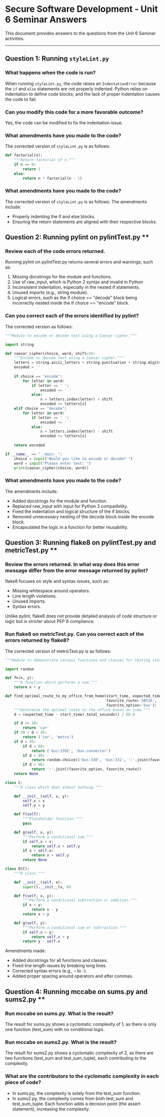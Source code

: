 
# Secure Software Development - Unit 6 Seminar Answers

This document provides answers to the questions from the Unit 6 Seminar activities.

---

## **Question 1: Running `styleLint.py`**

### **What happens when the code is run?**
When running `styleLint.py`, the code raises an `IndentationError` because the `if` and `else` statements are not properly indented. Python relies on indentation to define code blocks, and the lack of proper indentation causes the code to fail.

### **Can you modify this code for a more favorable outcome?**
Yes, the code can be modified to fix the indentation issue.

### **What amendments have you made to the code?**
The corrected version of `styleLint.py` is as follows:

```python
def factorial(n):
    """Return factorial of n."""
    if n == 0:
        return 1
    else:
        return n * factorial(n - 1)
```
### **What amendments have you made to the code?**
The corrected version of `styleLint.py` is as follows:
The amendments include:
- Properly indenting the if and else blocks.
- Ensuring the return statements are aligned with their respective blocks.
  
## Question 2: Running pylint on pylintTest.py **

### **Review each of the code errors returned.**
Running pylint on pylintTest.py returns several errors and warnings, such as:
1. Missing docstrings for the module and functions.
2. Use of raw_input, which is Python 2 syntax and invalid in Python
3. Inconsistent indentation, especially in the nested if statements.
4. Unused imports (e.g., string module).
5. Logical errors, such as the if choice == "decode" block being incorrectly nested inside the if choice == "encode" block.

### **Can you correct each of the errors identified by pylint?**
The corrected version as follows:

```python
"""Module to encode or decode text using a Caesar cipher."""

import string

def caesar_cipher(choice, word, shift=3):
    """Encode or decode text using a Caesar cipher."""
    letters = string.ascii_letters + string.punctuation + string.digits
    encoded = ''
    
    if choice == "encode":
        for letter in word:
            if letter == ' ':
                encoded += ' '
            else:
                x = letters.index(letter) + shift
                encoded += letters[x]
    elif choice == "decode":
        for letter in word:
            if letter == ' ':
                encoded += ' '
            else:
                x = letters.index(letter) - shift
                encoded += letters[x]
    
    return encoded

if __name__ == "__main__":
    choice = input("Would you like to encode or decode? ")
    word = input("Please enter text: ")
    print(caesar_cipher(choice, word))
```
### **What amendments have you made to the code?**
The amendments include:
- Added docstrings for the module and function.
- Replaced raw_input with input for Python 3 compatibility.
- Fixed the indentation and logical structure of the if blocks.
- Removed unnecessary nesting of the decode block inside the encode block.
- Encapsulated the logic in a function for better reusability.

## Question 3: Running flake8 on pylintTest.py and metricTest.py **

### **Review the errors returned. In what way does this error message differ from the error message returned by pylint?**
flake8 focuses on style and syntax issues, such as:
- Missing whitespace around operators.
- Line length violations.
- Unused imports.
- Syntax errors.

Unlike pylint, flake8 does not provide detailed analysis of code structure or logic but is stricter about PEP 8 compliance.

### **Run flake8 on metricTest.py. Can you correct each of the errors returned by flake8?**
The corrected version of metricTest.py is as follows:

```python
"""Module to demonstrate various functions and classes for testing static checkers."""

import random

def fn(x, y):
    """A function which performs a sum."""
    return x + y

def find_optimal_route_to_my_office_from_home(start_time, expected_time,
                                              favorite_route='SBS1K',
                                              favorite_option='bus'):
    """Determine the optimal route to the office based on time."""
    d = (expected_time - start_time).total_seconds() / 60.0

    if d <= 30:
        return 'car'
    if 30 < d < 45:
        return ('car', 'metro')
    if d > 45:
        if d < 60:
            return ('bus:335E', 'bus:connector')
        if d > 80:
            return random.choice(('bus:330', 'bus:331', ':'.join((favorite_option, favorite_route))))
        if d > 90:
            return ':'.join((favorite_option, favorite_route))
    return None

class C:
    """A class which does almost nothing."""

    def __init__(self, x, y):
        self.x = x
        self.y = y

    def f(self):
        """Placeholder function."""
        pass

    def g(self, x, y):
        """Perform a conditional sum."""
        if self.x > x:
            return self.x + self.y
        if x > self.x:
            return x + self.y
        return None

class D(C):
    """D class."""

    def __init__(self, x):
        super().__init__(x, 0)

    def f(self, x, y):
        """Perform a conditional subtraction or addition."""
        if x > y:
            return x - y
        return x + y

    def g(self, y):
        """Perform a conditional sum or subtraction."""
        if self.x > y:
            return self.x + y
        return y - self.x
```

Amendments made:
- Added docstrings for all functions and classes.
- Fixed line length issues by breaking long lines.
- Corrected syntax errors (e.g., – to -).
- Added proper spacing around operators and after commas.

## Question 4: Running mccabe on sums.py and sums2.py **

### **Run mccabe on sums.py. What is the result?**
The result for sums.py shows a cyclomatic complexity of 1, as there is only one function (test_sum) with no conditional logic.

### **Run mccabe on sums2.py. What is the result?**
The result for sums2.py shows a cyclomatic complexity of 2, as there are two functions (test_sum and test_sum_tuple), each contributing to the complexity.

### **What are the contributors to the cyclomatic complexity in each piece of code?**
- In sums.py, the complexity is solely from the test_sum function.
- In sums2.py, the complexity comes from both test_sum and test_sum_tuple. Each function adds a decision point (the assert statement), increasing the complexity.
